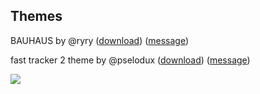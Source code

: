  ## Themes
 
 BAUHAUS by @ryry ([download](https://cdn.discordapp.com/attachments/754405144325521530/1201346696689483776/BAUHAUS.m8t?ex=65ee664c&is=65dbf14c&hm=bbd4729caed9bcc4316887c05f8a85e19e020b5876fdb9460e48b6e88f1af73c&)) ([message](https://discord.com/channels/709264126240620591/754405144325521530/1201346696999870464))

fast tracker 2 theme by @pselodux ([download](https://cdn.discordapp.com/attachments/754405144325521530/1173952229267476550/FT2.m8t?ex=65e70636&is=65d49136&hm=b082108de4fbef7c6a6f9f17b6c4c67cea4e3945db012f605578d9ad11c39fa9&)) ([message](https://discord.com/channels/709264126240620591/754405144325521530/1173952229728866444))

![](https://media.discordapp.net/attachments/754405144325521530/1173952228185358376/Screen_Shot_2023-11-14_at_10.43.57_pm.png?ex=65e70636&is=65d49136&hm=55162929a45f266d6eae4ba50ae8a68619322dbf4902e912e41f8ee1897aa5bf&=&format=webp&quality=lossless&width=981&height=676)